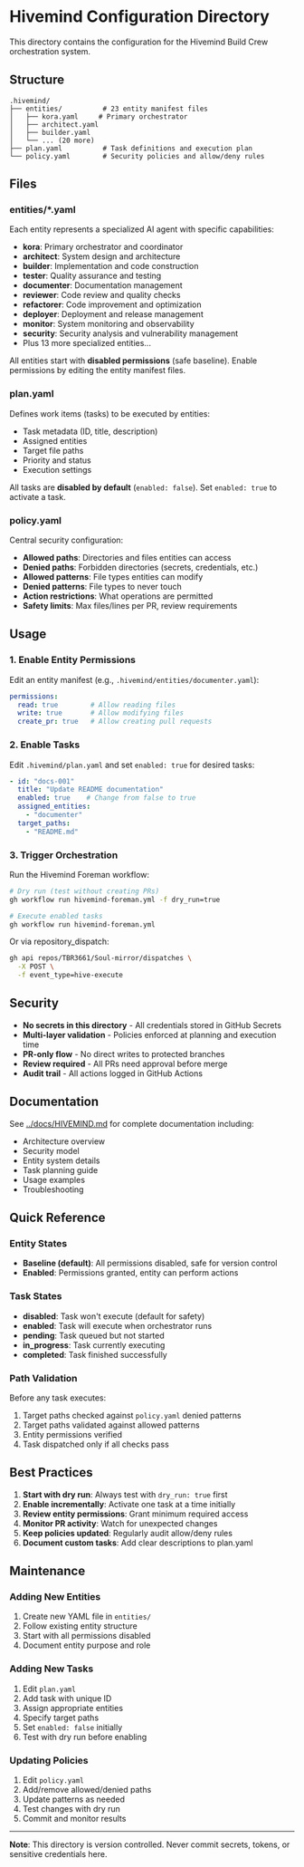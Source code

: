 # Hivemind Configuration Directory

This directory contains the configuration for the Hivemind Build Crew orchestration system.

## Structure

```
.hivemind/
├── entities/          # 23 entity manifest files
│   ├── kora.yaml     # Primary orchestrator
│   ├── architect.yaml
│   ├── builder.yaml
│   └── ... (20 more)
├── plan.yaml          # Task definitions and execution plan
└── policy.yaml        # Security policies and allow/deny rules
```

## Files

### entities/*.yaml

Each entity represents a specialized AI agent with specific capabilities:

- **kora**: Primary orchestrator and coordinator
- **architect**: System design and architecture
- **builder**: Implementation and code construction
- **tester**: Quality assurance and testing
- **documenter**: Documentation management
- **reviewer**: Code review and quality checks
- **refactorer**: Code improvement and optimization
- **deployer**: Deployment and release management
- **monitor**: System monitoring and observability
- **security**: Security analysis and vulnerability management
- Plus 13 more specialized entities...

All entities start with **disabled permissions** (safe baseline). Enable permissions by editing the entity manifest files.

### plan.yaml

Defines work items (tasks) to be executed by entities:

- Task metadata (ID, title, description)
- Assigned entities
- Target file paths
- Priority and status
- Execution settings

All tasks are **disabled by default** (`enabled: false`). Set `enabled: true` to activate a task.

### policy.yaml

Central security configuration:

- **Allowed paths**: Directories and files entities can access
- **Denied paths**: Forbidden directories (secrets, credentials, etc.)
- **Allowed patterns**: File types entities can modify
- **Denied patterns**: File types to never touch
- **Action restrictions**: What operations are permitted
- **Safety limits**: Max files/lines per PR, review requirements

## Usage

### 1. Enable Entity Permissions

Edit an entity manifest (e.g., `.hivemind/entities/documenter.yaml`):

```yaml
permissions:
  read: true        # Allow reading files
  write: true       # Allow modifying files
  create_pr: true   # Allow creating pull requests
```

### 2. Enable Tasks

Edit `.hivemind/plan.yaml` and set `enabled: true` for desired tasks:

```yaml
- id: "docs-001"
  title: "Update README documentation"
  enabled: true    # Change from false to true
  assigned_entities:
    - "documenter"
  target_paths:
    - "README.md"
```

### 3. Trigger Orchestration

Run the Hivemind Foreman workflow:

```bash
# Dry run (test without creating PRs)
gh workflow run hivemind-foreman.yml -f dry_run=true

# Execute enabled tasks
gh workflow run hivemind-foreman.yml
```

Or via repository_dispatch:

```bash
gh api repos/TBR3661/Soul-mirror/dispatches \
  -X POST \
  -f event_type=hive-execute
```

## Security

- **No secrets in this directory** - All credentials stored in GitHub Secrets
- **Multi-layer validation** - Policies enforced at planning and execution time
- **PR-only flow** - No direct writes to protected branches
- **Review required** - All PRs need approval before merge
- **Audit trail** - All actions logged in GitHub Actions

## Documentation

See [../docs/HIVEMIND.md](../docs/HIVEMIND.md) for complete documentation including:

- Architecture overview
- Security model
- Entity system details
- Task planning guide
- Usage examples
- Troubleshooting

## Quick Reference

### Entity States

- **Baseline (default)**: All permissions disabled, safe for version control
- **Enabled**: Permissions granted, entity can perform actions

### Task States

- **disabled**: Task won't execute (default for safety)
- **enabled**: Task will execute when orchestrator runs
- **pending**: Task queued but not started
- **in_progress**: Task currently executing
- **completed**: Task finished successfully

### Path Validation

Before any task executes:

1. Target paths checked against `policy.yaml` denied patterns
2. Target paths validated against allowed patterns
3. Entity permissions verified
4. Task dispatched only if all checks pass

## Best Practices

1. **Start with dry run**: Always test with `dry_run: true` first
2. **Enable incrementally**: Activate one task at a time initially
3. **Review entity permissions**: Grant minimum required access
4. **Monitor PR activity**: Watch for unexpected changes
5. **Keep policies updated**: Regularly audit allow/deny rules
6. **Document custom tasks**: Add clear descriptions to plan.yaml

## Maintenance

### Adding New Entities

1. Create new YAML file in `entities/`
2. Follow existing entity structure
3. Start with all permissions disabled
4. Document entity purpose and role

### Adding New Tasks

1. Edit `plan.yaml`
2. Add task with unique ID
3. Assign appropriate entities
4. Specify target paths
5. Set `enabled: false` initially
6. Test with dry run before enabling

### Updating Policies

1. Edit `policy.yaml`
2. Add/remove allowed/denied paths
3. Update patterns as needed
4. Test changes with dry run
5. Commit and monitor results

---

**Note**: This directory is version controlled. Never commit secrets, tokens, or sensitive credentials here.
